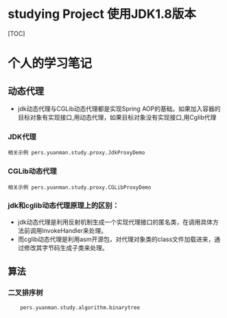 # studying Project 使用JDK1.8版本
[TOC]
# 个人的学习笔记
## 动态代理
- jdk动态代理与CGLib动态代理都是实现Spring AOP的基础。如果加入容器的目标对象有实现接口,用动态代理，如果目标对象没有实现接口,用Cglib代理
### JDK代理
    相关示例 pers.yuanman.study.proxy.JdkProxyDemo 
### CGLib动态代理
    相关示例 pers.yuanman.study.proxy.CGLibProxyDemo
### jdk和cglib动态代理原理上的区别：
- jdk动态代理是利用反射机制生成一个实现代理接口的匿名类，在调用具体方法前调用InvokeHandler来处理。
- 而cglib动态代理是利用asm开源包，对代理对象类的class文件加载进来，通过修改其字节码生成子类来处理。

## 算法
### 二叉排序树
        pers.yuanman.study.algorithm.binarytree